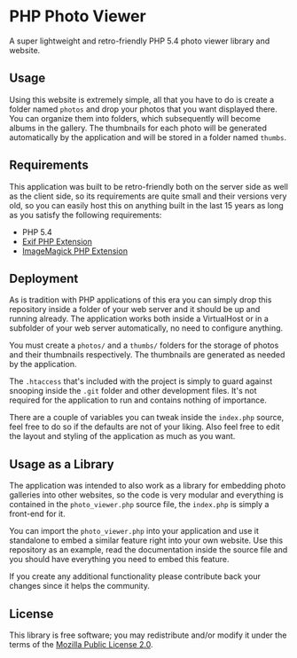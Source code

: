 # PHP Photo Viewer

A super lightweight and retro-friendly PHP 5.4 photo viewer library and website.

## Usage

Using this website is extremely simple, all that you have to do is create a
folder named `photos` and drop your photos that you want displayed there. You
can organize them into folders, which subsequently will become albums in the
gallery. The thumbnails for each photo will be generated automatically by the
application and will be stored in a folder named `thumbs`.

## Requirements

This application was built to be retro-friendly both on the server side as well
as the client side, so its requirements are quite small and their versions very
old, so you can easily host this on anything built in the last 15 years as long
as you satisfy the following requirements:

- PHP 5.4
- [Exif PHP Extension](https://www.php.net/manual/en/book.exif.php)
- [ImageMagick PHP Extension](https://www.php.net/manual/en/book.imagick.php)

## Deployment

As is tradition with PHP applications of this era you can simply drop this
repository inside a folder of your web server and it should be up and running
already. The application works both inside a VirtualHost or in a subfolder of
your web server automatically, no need to configure anything.

You must create a `photos/` and a `thumbs/` folders for the storage of photos
and their thumbnails respectively. The thumbnails are generated as needed by the
application.

The `.htaccess` that's included with the project is simply to guard against
snooping inside the `.git` folder and other development files. It's not required
for the application to run and contains nothing of importance.

There are a couple of variables you can tweak inside the `index.php` source,
feel free to do so if the defaults are not of your liking. Also feel free to
edit the layout and styling of the application as much as you want.

## Usage as a Library

The application was intended to also work as a library for embedding photo
galleries into other websites, so the code is very modular and everything is
contained in the `photo_viewer.php` source file, the `index.php` is simply a
front-end for it.

You can import the `photo_viewer.php` into your application and use it
standalone to embed a similar feature right into your own website. Use this
repository as an example, read the documentation inside the source file and you
should have everything you need to embed this feature.

If you create any additional functionality please contribute back your changes
since it helps the community.

## License

This library is free software; you may redistribute and/or modify it under the
terms of the [Mozilla Public License 2.0](https://www.mozilla.org/en-US/MPL/2.0/).
